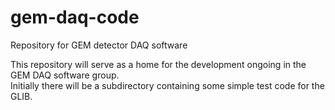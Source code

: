 gem-daq-code
============

Repository for GEM detector DAQ software

This repository will serve as a home for the development ongoing
in the GEM DAQ software group.  
Initially there will be a subdirectory containing some simple test
code for the GLIB.